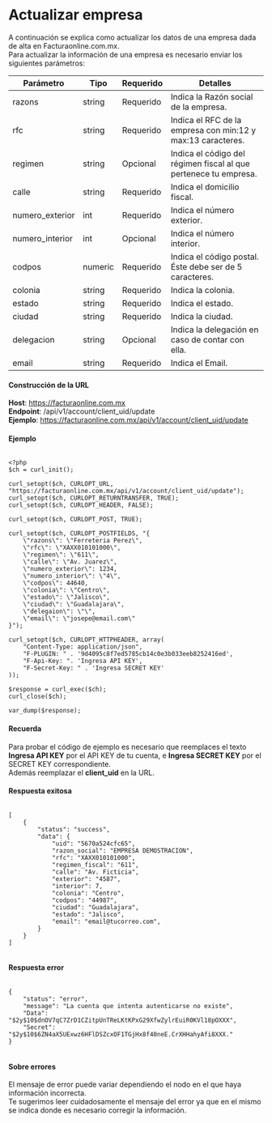 # Actualizar empresa

A continuación se explica como actualizar los datos de una empresa dada de alta en Facturaonline.com.mx.  
Para actualizar la información de una empresa es necesario enviar los siguientes parámetros:

<table>
    <thead>
        <tr>
            <th>Parámetro</th>
            <th>Tipo</th>
            <th>Requerido</th>
            <th>Detalles</th>
        </tr>
    <thead>
    <tbody>
        <tr>
            <td>razons</td>
            <td>string</td>
            <td>Requerido</td>
            <td>Indica la Razón social de la empresa.</td>
        </tr>
        <tr>
            <td>rfc</td>
            <td>string</td>
            <td>Requerido</td>
            <td>Indica el RFC de la empresa con min:12 y max:13  caracteres.</td>
        </tr>
        <tr>
            <td>regimen</td>
            <td>string</td>
            <td>Opcional</td>
            <td>Indica el código del régimen fiscal al que pertenece tu empresa.</td>
        </tr>
        <tr>
            <td>calle</td>
            <td>string</td>
            <td>Requerido</td>
            <td>Indica el domicilio fiscal.</td>
        </tr>
        <tr>
            <td>numero_exterior</td>
            <td>int</td>
            <td>Requerido</td>
            <td>Indica el número exterior.</td>
        </tr>
        <tr>
            <td>numero_interior</td>
            <td>int</td>
            <td>Opcional</td>
            <td>Indica el número interior.</td>
        </tr>
        <tr>
            <td>codpos</td>
            <td>numeric</td>
            <td>Requerido</td>
            <td>Indica el código postal. Éste debe ser de 5 caracteres.</td>
        </tr>
        <tr>
            <td>colonia</td>
            <td>string</td>
            <td>Requerido</td>
            <td>Indica la colonia.</td>
        </tr>
        <tr>
            <td>estado</td>
            <td>string</td>
            <td>Requerido</td>
            <td>Indica el estado.</td>
        </tr>
        <tr>
            <td>ciudad</td>
            <td>string</td>
            <td>Requerido</td>
            <td>Indica la ciudad.</td>
        </tr>
        <tr>
            <td>delegacion</td>
            <td>string</td>
            <td>Opcional</td>
            <td>Indica la delegación en caso de contar con ella.</td>
        </tr>
        <tr>
            <td>email</td>
            <td>string</td>
            <td>Requerido</td>
            <td>Indica el Email.</td>
        </tr>
    </tbody>
</table>


#### Construcción de la URL

**Host**: https://facturaonline.com.mx  
**Endpoint**:  /api/v1/account/client_uid/update  
**Ejemplo**:  https://facturaonline.com.mx/api/v1/account/client_uid/update  


#### Ejemplo

```

<?php
$ch = curl_init();

curl_setopt($ch, CURLOPT_URL, "https://facturaonline.com.mx/api/v1/account/client_uid/update");
curl_setopt($ch, CURLOPT_RETURNTRANSFER, TRUE);
curl_setopt($ch, CURLOPT_HEADER, FALSE);

curl_setopt($ch, CURLOPT_POST, TRUE);

curl_setopt($ch, CURLOPT_POSTFIELDS, "{
    \"razons\": \"Ferreteria Perez\",
    \"rfc\": \"XAXX010101000\",
    \"regimen\": \"611\",
    \"calle\": \"Av. Juarez\",
    \"numero_exterior\": 1234,
    \"numero_interior\": \"4\",
    \"codpos\": 44640,
    \"colonia\": \"Centro\",
    \"estado\": \"Jalisco\",
    \"ciudad\": \"Guadalajara\",
    \"delegaion\": \"\",
    \"email\": \"josepe@email.com\"
}");

curl_setopt($ch, CURLOPT_HTTPHEADER, array(
    "Content-Type: application/json",
    "F-PLUGIN: " . '9d4095c8f7ed5785cb14c0e3b033eeb8252416ed',
    "F-Api-Key: ". 'Ingresa API KEY',
    "F-Secret-Key: " . 'Ingresa SECRET KEY'
));

$response = curl_exec($ch);
curl_close($ch);

var_dump($response);

```


#### Recuerda

Para probar el código de ejemplo es necesario que reemplaces el texto  **Ingresa API KEY**  por el API KEY de tu cuenta, e **Ingresa SECRET KEY**  por el SECRET KEY correspondiente.  
Además reemplazar el **client_uid**  en la URL.


#### Respuesta exitosa

```

[
    {
        "status": "success",
        "data": {
            "uid": "5670a524cfc65",
            "razon_social": "EMPRESA DEMOSTRACION",
            "rfc": "XAXX010101000",
            "regimen_fiscal": "611",
            "calle": "Av. Ficticia",
            "exterior": "4587",
            "interior": 7,
            "colonia": "Centro",
            "codpos": "44987",
            "ciudad": "Guadalajara",
            "estado": "Jalisco",
            "email": "email@tucorreo.com",
        }
    }
]


```


#### Respuesta error

```

{
    "status": "error",
    "message": "La cuenta que intenta autenticarse no existe",
    "Data": "$2y$10$dnOV7qC7ZrD1CZitpUnTReLKtKPxG29XfwZylrEuiR0KVl18pOXXX",
    "Secret": "$2y$10$6ZN4aX5UExwz6HFlDSZcxOF1TGjHx8f40neE.CrXHHahyAfi8XXX."
}


```


#### Sobre errores

El mensaje de error puede variar dependiendo el nodo en el que haya información incorrecta.  
Te sugerimos leer cuidadosamente el mensaje del error ya que en el mismo se indica donde es necesario corregir la información.
